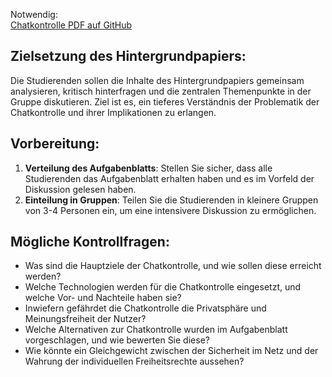 Notwendig:    
[Chatkontrolle PDF auf GitHub](https://github.com/Transport-Protocol/CS4F-NahLab/blob/ffaab9d835e01be7092038779e702b351a2fad19/Mikromodule/Chatkontrolle/tex/PDF/chatcontrolle.pdf)     

## Zielsetzung des Hintergrundpapiers:
Die Studierenden sollen die Inhalte des Hintergrundpapiers gemeinsam analysieren, kritisch hinterfragen und die zentralen Themenpunkte in der Gruppe diskutieren. Ziel ist es, ein tieferes Verständnis der Problematik der Chatkontrolle und ihrer Implikationen zu erlangen.

## Vorbereitung:
1. **Verteilung des Aufgabenblatts**: Stellen Sie sicher, dass alle Studierenden das Aufgabenblatt erhalten haben und es im Vorfeld der Diskussion gelesen haben.
2. **Einteilung in Gruppen**: Teilen Sie die Studierenden in kleinere Gruppen von 3-4 Personen ein, um eine intensivere Diskussion zu ermöglichen.

## Mögliche Kontrollfragen:
- Was sind die Hauptziele der Chatkontrolle, und wie sollen diese erreicht werden?
- Welche Technologien werden für die Chatkontrolle eingesetzt, und welche Vor- und Nachteile haben sie?
- Inwiefern gefährdet die Chatkontrolle die Privatsphäre und Meinungsfreiheit der Nutzer?
- Welche Alternativen zur Chatkontrolle wurden im Aufgabenblatt vorgeschlagen, und wie bewerten Sie diese?
- Wie könnte ein Gleichgewicht zwischen der Sicherheit im Netz und der Wahrung der individuellen Freiheitsrechte aussehen?
